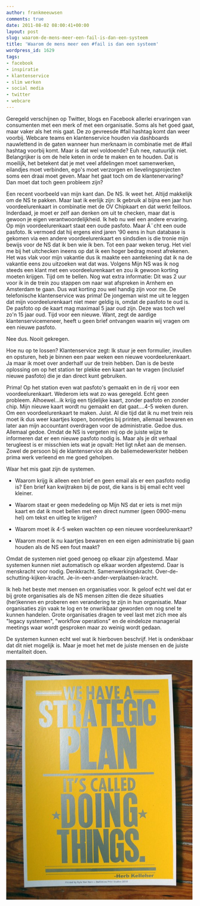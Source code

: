 ```yaml
---
author: frankmeeuwsen
comments: true
date: 2011-08-02 08:00:41+00:00
layout: post
slug: waarom-de-mens-meer-een-fail-is-dan-een-systeem
title: 'Waarom de mens meer een #fail is dan een systeem'
wordpress_id: 1629
tags:
- facebook
- inspiratie
- klantenservice
- slim werken
- social media
- twitter
- webcare
---
```


Geregeld verschijnen op Twitter, blogs en Facebook allerlei ervaringen van consumenten met een merk of met een organisatie. Soms als het goed gaat, maar vaker als het mis gaat. De zo gevreesde #fail hashtag komt dan weer voorbij. Webcare teams en klantenservice houden via dashboards nauwlettend in de gaten wanneer hun merknaam in combinatie met de #fail hashtag voorbij komt. Maar is dat wel voldoende? Euh nee, natuurlijk niet. Belangrijker is om de hele keten in orde te maken en te houden. Dat is moeilijk, het betekent dat je met veel afdelingen moet samenwerken, eilandjes moet verbinden, ego's moet verzorgen en lievelingsprojecten soms een draai moet geven. Maar het gaat toch om de klantenervaring? Dan moet dat toch geen probleem zijn?

<!-- more -->

Een recent voorbeeld van mijn kant dan. De NS. Ik weet het. Altijd makkelijk om de NS te pakken. Maar laat ik eerlijk zijn: Ik gebruik al bijna een jaar hun voordeelurenkaart in combinatie met de OV Chipkaart en dat werkt feilloos. Inderdaad, je moet er zelf aan denken om uit te checken, maar dat is gewoon je eigen verantwoordelijkheid. Ik heb nu wel een andere ervaring. Op mijn voordeelurenkaart staat een oude pasfoto. Maar Ã¨cht een oude pasfoto. Ik vermoed dat hij ergens eind jaren '90 eens in hun database is gekomen via een andere voordeelurenkaart en sindsdien is die tronie mijn bewijs voor de NS dat ik ben wie ik ben. Tot een paar weken terug. Het viel me bij het uitchecken ineens op dat ik een hoger bedrag moest afrekenen. Het was vlak voor mijn vakantie dus ik maakte een aantekening dat ik na de vakantie eens zou uitzoeken wat dat was. Volgens Mijn NS was ik nog steeds een klant met een voordeelurenkaart en zou ik gewoon korting moeten krijgen. Tijd om te bellen. Nog wat extra informatie: Dit was 2 uur voor ik in de trein zou stappen om naar wat afspreken in Arnhem en Amsterdam te gaan. Dus wat korting zou wel handig zijn voor me. De telefonische klantenservice was prima! De jongeman wist me uit te leggen dat mijn voordeelurenkaart niet meer geldig is, omdat de pasfoto te oud is. De pasfoto op de kaart mag maximaal 5 jaar oud zijn. Deze was toch wel zo'n 15 jaar oud. Tijd voor een nieuwe. Want, zegt de aardige klantenservicemeneer, heeft u geen brief ontvangen waarin wij vragen om een nieuwe pasfoto.

Nee dus. Nooit gekregen.

Hoe nu op te lossen? Klantenservice zegt: Ik stuur je een formulier, invullen en opsturen, heb je binnen een paar weken een nieuwe voordeelurenkaart. Ja maar ik moet over anderhalf uur de trein hebben. Dan is de beste oplossing om op het station ter plekke een kaart aan te vragen (inclusief nieuwe pasfoto) die je dan direct kunt gebruiken.

Prima! Op het station even wat pasfoto's gemaakt en in de rij voor een voordeelurenkaart. Wederom iets wat zo was geregeld. Echt geen probleem. Alhoewel...ik krijg een tijdelijke kaart, zonder pasfoto en zonder chip. Mijn nieuwe kaart wordt nu gemaakt en dat gaat....4-5 weken duren. Om een voordeelurenkaart te maken. Juist. Al die tijd dat ik nu met trein reis moet ik dus weer kaartjes kopen, bonnetjes bij printen, allemaal bewaren en later aan mijn accountant overdragen voor de administratie. Gedoe dus. Allemaal gedoe. Omdat de NS is vergeten mij op de juiste wijze te informeren dat er een nieuwe pasfoto nodig is. Maar als je dit verhaal terugleest is er misschien iets wat je opvalt: Het ligt nÃ­et aan de mensen. Zowel de persoon bij de klantenservice als de baliemedewerkster hebben prima werk verleend en me goed geholpen.

Waar het mis gaat zijn de systemen.



	
  * Waarom krijg ik alleen een brief en geen email als er een pasfoto nodig is? Een brief kan kwijtraken bij de post, die kans is bij email echt veel kleiner.

	
  * Waarom staat er geen mededeling op Mijn NS dat er iets is met mijn kaart en dat ik moet bellen met een direct nummer (geen 0900-menu hel) om tekst en uitleg te krijgen?

	
  * Waarom moet ik 4-5 weken wachten op een nieuwe voordeelurenkaart?

	
  * Waarom moet ik nu kaartjes bewaren en een eigen administratie bij gaan houden als de NS een fout maakt?


Omdat de systemen niet goed genoeg op elkaar zijn afgestemd. Maar systemen kunnen niet automatisch op elkaar worden afgestemd. Daar is menskracht voor nodig. Denkkracht. Samenwerkingskracht. Over-de-schutting-kijken-kracht. Je-in-een-ander-verplaatsen-kracht.

Ik heb het beste met mensen en organisaties voor. Ik geloof echt wel dat er bij grote organisaties als de NS mensen zitten die deze situaties (her)kennen en proberen een verandering te zijn in hun organisatie. Maar organisaties zijn vaak te log en te onwrikbaar geworden om nog snel te kunnen handelen. Grote organisaties dragen te veel last met zich mee als "legacy systemen", "workflow operations" en de eindeloze managerial meetings waar wordt gesproken maar zo weinig wordt gedaan.

De systemen kunnen echt wel wat ik hierboven beschrijf. Het is ondenkbaar dat dit niet mogelijk is. Maar je moet het met de juiste mensen en de juiste mentaliteit doen.

![](../images/uploadimages/doingthings-e1312233198726.jpg)
